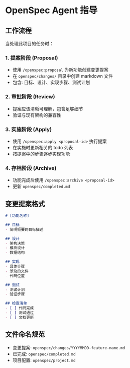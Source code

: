 # OpenSpec Agent 指导

## 工作流程

当处理此项目的任务时：

### 1. 提案阶段 (Proposal)
- 使用 `/openspec:proposal` 为新功能创建变更提案
- 在 `openspec/changes/` 目录中创建 markdown 文件
- 包含: 目标、设计、实现步骤、测试计划

### 2. 审批阶段 (Review)
- 提案应该清晰可理解，包含足够细节
- 验证与现有架构的兼容性

### 3. 实施阶段 (Apply)
- 使用 `/openspec:apply <proposal-id>` 执行提案
- 在实施时更新相关的 todo 列表
- 按提案中的步骤逐步实现功能

### 4. 存档阶段 (Archive)
- 功能完成后使用 `/openspec:archive <proposal-id>`
- 更新 `openspec/completed.md`

## 变更提案格式

```markdown
# [功能名称]

## 目标
- 简明扼要的目标描述

## 设计
- 架构决策
- 模块设计
- 数据结构

## 实现
- 具体步骤
- 涉及的文件
- 代码位置

## 测试
- 测试计划
- 验证步骤

## 检查清单
- [ ] 代码完成
- [ ] 测试通过
- [ ] 文档更新
```

## 文件命名规范

- 变更提案: `openspec/changes/YYYYMMDD-feature-name.md`
- 已完成: `openspec/completed.md`
- 项目配置: `openspec/project.md`
